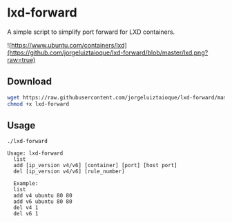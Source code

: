 
# lxd-forward

A simple script to simplify port forward for LXD containers.

![https://www.ubuntu.com/containers/lxd](https://github.com/jorgeluiztaioque/lxd-forward/blob/master/lxd.png?raw=true)

## Download

```bash
wget https://raw.githubusercontent.com/jorgeluiztaioque/lxd-forward/master/lxd-forward
chmod +x lxd-forward
```

## Usage

```
./lxd-forward

Usage: lxd-forward
  list
  add [ip_version v4/v6] [container] [port] [host port]
  del [ip_version v4/v6] [rule_number]

  Example:
  list
  add v4 ubuntu 80 80
  add v6 ubuntu 80 80
  del v4 1
  del v6 1
```